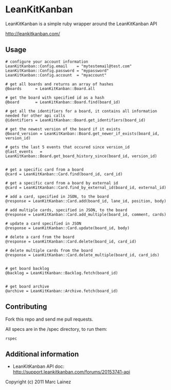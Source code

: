 LeanKitKanban
=============

LeanKitKanban is a simple ruby wrapper around the LeanKitKanban API

http://leankitkanban.com/

Usage
-----

    # configure your account information
    LeanKitKanban::Config.email    = "mytestemail@test.com"
    LeanKitKanban::Config.password = "mypassword"
    LeanKitKanban::Config.account  = "myaccount"

    # get all boards and returns an array of hashes
    @boards      = LeanKitKanban::Board.all

    # get the board with specified id as a hash
    @board       = LeanKitKanban::Board.find(board_id)

    # get all the identifiers for a board, it contains all information needed for other api calls
    @identifiers = LeanKitKanban::Board.get_identifiers(board_id)

    # get the newest version of the board if it exists
    @board_version = LeanKitKanban::Board.get_newer_if_exists(board_id, version_id)

    # gets the last 5 events that occured since version_id
    @last_events   = LeanKitKanban::Board.get_board_history_since(board_id, version_id)


    # get a specific card from a board
    @card = LeanKitKanban::Card.find(board_id, card_id)

    # get a specific card from a board by external id
    @card = LeanKitKanban::Card.find_by_external_id(board_id, external_id)

    # add a card, specified in JSON, to the board 
    @response = LeanKitKanban::Card.add(board_id, lane_id, position, body)

    # add multiple cards, specified in JSON, to the board
    @response = LeanKitKanban::Card.add_multiple(board_id, comment, cards)

    # update a card specified in JSON
    @response = LeanKitKanban::Card.update(board_id, body)

    # delete a card from the board
    @response = LeanKitKanban::Card.delete(board_id, card_id)

    # delete multiple cards from the board
    @response = LeanKitKanban::Card.delete_multiple(board_id, card_ids)


    # get board backlog
    @backlog = LeanKitKanban::Backlog.fetch(board_id)


    # get board archive
    @archive = LeanKitKanban::Archive.fetch(board_id)

Contributing
------------

Fork this repo and send me pull requests.

All specs are in the /spec directory, to run them:

    rspec

Additional information
----------------------

* LeanKitKanban API doc: http://support.leankitkanban.com/forums/20153741-api


Copyright (c) 2011 Marc Lainez